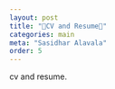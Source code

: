 ```yaml
---
layout: post
title: "📑CV and Resume💼"
categories: main
meta: "Sasidhar Alavala"
order: 5
---
```


cv and resume.
